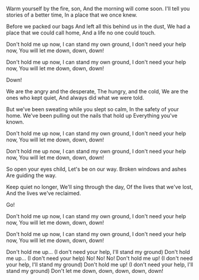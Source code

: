 
Warm yourself by the fire, son,
And the morning will come soon.
I'll tell you stories of a better time,
In a place that we once knew.

Before we packed our bags
And left all this behind us in the dust,
We had a place that we could call home,
And a life no one could touch.

Don't hold me up now,
I can stand my own ground,
I don't need your help now,
You will let me down, down, down!

Don't hold me up now,
I can stand my own ground,
I don't need your help now,
You will let me down, down, down!

Down!

We are the angry and the desperate,
The hungry, and the cold,
We are the ones who kept quiet,
And always did what we were told.

But we've been sweating while you slept so calm,
In the safety of your home.
We've been pulling out the nails that hold up
Everything you've known.

Don't hold me up now,
I can stand my own ground,
I don't need your help now,
You will let me down, down, down!

Don't hold me up now,
I can stand my own ground,
I don't need your help now,
You will let me down, down, down!

So open your eyes child,
Let's be on our way.
Broken windows and ashes
Are guiding the way.

Keep quiet no longer,
We'll sing through the day,
Of the lives that we've lost,
And the lives we've reclaimed.

Go!

Don't hold me up now,
I can stand my own ground,
I don't need your help now,
You will let me down, down, down!

Don't hold me up now,
I can stand my own ground,
I don't need your help now,
You will let me down, down, down!

Don't hold me up...
(I don't need your help, I'll stand my ground)
Don't hold me up...
(I don't need your help)
No! No! No!
Don't hold me up!
(I don't need your help, I'll stand my ground)
Don't hold me up!
(I don't need your help, I'll stand my ground)
Don't let me down, down, down, down, down!
